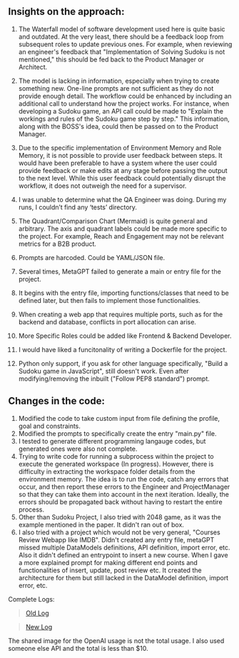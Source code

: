 ## Insights on the approach:
1.  The Waterfall model of software development used here is quite basic and outdated. At the very least, there should be a feedback loop from subsequent roles to update previous ones. For example, when reviewing an engineer's feedback that "Implementation of Solving Sudoku is not mentioned," this should be fed back to the Product Manager or Architect.

2. The model is lacking in information, especially when trying to create something new. One-line prompts are not sufficient as they do not provide enough detail. The workflow could be enhanced by including an additional call to understand how the project works. For instance, when developing a Sudoku game, an API call could be made to "Explain the workings and rules of the Sudoku game step by step." This information, along with the BOSS's idea, could then be passed on to the Product Manager.

3. Due to the specific implementation of Environment Memory and Role Memory, it is not possible to provide user feedback between steps. It would have been preferable to have a system where the user could provide feedback or make edits at any stage before passing the output to the next level. While this user feedback could potentially disrupt the workflow, it does not outweigh the need for a supervisor. 

4. I was unable to determine what the QA Engineer was doing. During my runs, I couldn’t find any ‘tests’ directory.

5. The Quadrant/Comparison Chart (Mermaid) is quite general and arbitrary. The axis and quadrant labels could be made more specific to the project. For example, Reach and Engagement may not be relevant metrics for a B2B product.

6. Prompts are harcoded. Could be YAML/JSON file.

7. Several times, MetaGPT failed to generate a main or entry file for the project.

8.  It begins with the entry file, importing functions/classes that need to be defined later, but then fails to implement those functionalities.

9. When creating a web app that requires multiple ports, such as for the backend and database, conflicts in port allocation can arise.

10. More Specific Roles could be added like Frontend & Backend Developer.

11. I would have liked a funcitonality of writing a Dockerfile for the project.

12. Python only support, if you ask for other language specifically, "Build a Sudoku game in JavaScript", still doesn't work. Even after modifying/removing the inbuilt ("Follow PEP8 standard") prompt.
 


## Changes in the code:

1. Modified the code to take custom input from file defining the profile, goal and constraints.
2. Modified the prompts to specifically create the entry "main.py" file.
3. I tested to generate different programming langauge codes, but generated ones were also not complete. 
4. Trying to write code for running a subprocess within the project to execute the generated workspace (In progress). However, there is difficulty in extracting the workspace folder details from the environment memory. The idea is to run the code, catch any errors that occur, and then report these errors to the Engineer and ProjectManager so that they can take them into account in the next iteration. Ideally, the errors should be propagated back without having to restart the entire process.
5. Other than Sudoku Project, I also tried with 2048 game, as it was the example mentioned in the paper. It didn't ran out of box.
6. I also tried with a project which would not be very general, "Courses Review Webapp like IMDB". Didn't created any entry file, metaGPT missed multiple DataModels definitions, API definition, import error, etc. Also it didn't defined an entrypoint to insert a new course.
When I gave a more explained prompt for making different end points and functionalities of insert, update, post review etc. It created the architecture for them but still lacked in the DataModel definition, import error, etc.
  

Complete Logs:
> [Old Log](workspace/old/sudoku_game/log.txt)

> [New Log](workspace/new/sudoku_game/log.txt)


The shared image for the OpenAI usage is not the total usage. I also used someone else API and the total is less than $10.